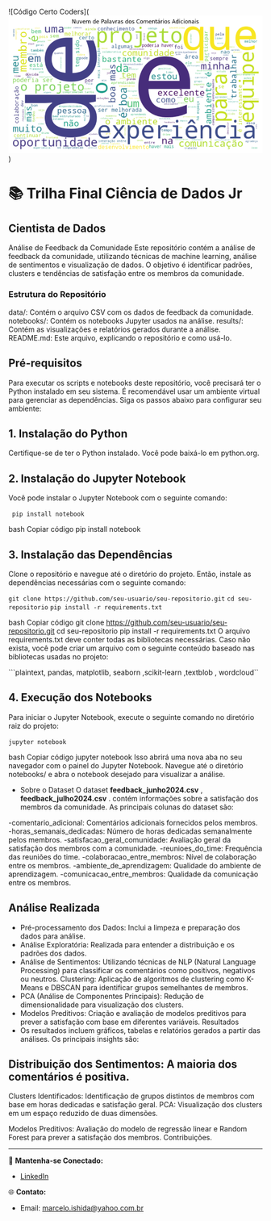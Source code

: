 ![Código Certo Coders](![alt text](image.png))

# 📚 Trilha Final Ciência de Dados Jr



## Cientista de Dados
Análise de Feedback da Comunidade
Este repositório contém a análise de feedback da comunidade, utilizando técnicas de machine learning, análise de sentimentos e visualização de dados. O objetivo é identificar padrões, clusters e tendências de satisfação entre os membros da comunidade.

### Estrutura do Repositório
data/: Contém o arquivo CSV com os dados de feedback da comunidade.
notebooks/: Contém os notebooks Jupyter usados na análise.
results/: Contém as visualizações e relatórios gerados durante a análise.
README.md: Este arquivo, explicando o repositório e como usá-lo.

## Pré-requisitos
Para executar os scripts e notebooks deste repositório, você precisará ter o Python instalado em seu sistema. É recomendável usar um ambiente virtual para gerenciar as dependências. Siga os passos abaixo para configurar seu ambiente:

## 1. Instalação do Python
Certifique-se de ter o Python instalado. Você pode baixá-lo em python.org.


## 2. Instalação do Jupyter Notebook
Você pode instalar o Jupyter Notebook com o seguinte comando:

``` pip install notebook```

bash
Copiar código
pip install notebook

## 3. Instalação das Dependências
Clone o repositório e navegue até o diretório do projeto. Então, instale as dependências necessárias com o seguinte comando:

```git clone https://github.com/seu-usuario/seu-repositorio.git```
```cd seu-repositorio```
```pip install -r requirements.txt```

bash
Copiar código
git clone https://github.com/seu-usuario/seu-repositorio.git
cd seu-repositorio
pip install -r requirements.txt
O arquivo requirements.txt deve conter todas as bibliotecas necessárias. Caso não exista, você pode criar um arquivo com o seguinte conteúdo baseado nas bibliotecas usadas no projeto:

```plaintext, pandas, matplotlib, seaborn ,scikit-learn ,textblob , wordcloud``


## 4. Execução dos Notebooks
Para iniciar o Jupyter Notebook, execute o seguinte comando no diretório raiz do projeto:

```jupyter notebook```

bash
Copiar código
jupyter notebook
Isso abrirá uma nova aba no seu navegador com o painel do Jupyter Notebook. Navegue até o diretório notebooks/ e abra o notebook desejado para visualizar a análise.

- Sobre o Dataset
O dataset **feedback_junho2024.csv** , **feedback_julho2024.csv** .  contém informações sobre a satisfação dos membros da comunidade. As principais colunas do dataset são:

-comentario_adicional: Comentários adicionais fornecidos pelos membros.
-horas_semanais_dedicadas: Número de horas dedicadas semanalmente pelos membros.
-satisfacao_geral_comunidade: Avaliação geral da satisfação dos membros com a comunidade.
-reunioes_do_time: Frequência das reuniões do time.
-colaboracao_entre_membros: Nível de colaboração entre os membros.
-ambiente_de_aprendizagem: Qualidade do ambiente de aprendizagem.
-comunicacao_entre_membros: Qualidade da comunicação entre os membros.


## Análise Realizada
- Pré-processamento dos Dados: Inclui a limpeza e preparação dos dados para análise.
- Análise Exploratória: Realizada para entender a distribuição e os padrões dos dados.
- Análise de Sentimentos: Utilizando técnicas de NLP (Natural Language Processing) para classificar os comentários como positivos, negativos ou neutros.
Clustering: Aplicação de algoritmos de clustering como K-Means e DBSCAN para identificar grupos semelhantes de membros.
- PCA (Análise de Componentes Principais): Redução de dimensionalidade para visualização dos clusters.
- Modelos Preditivos: Criação e avaliação de modelos preditivos para prever a satisfação com base em diferentes variáveis.
Resultados
- Os resultados incluem gráficos, tabelas e relatórios gerados a partir das análises. Os principais insights são:

## Distribuição dos Sentimentos: A maioria dos comentários é positiva.
Clusters Identificados: Identificação de grupos distintos de membros com base em horas dedicadas e satisfação geral.
PCA: Visualização dos clusters em um espaço reduzido de duas dimensões.

Modelos Preditivos: Avaliação do modelo de regressão linear e Random Forest para prever a satisfação dos membros.
Contribuições. 

---

🔗 **Mantenha-se Conectado:**
  
- [LinkedIn](https://www.linkedin.com/in/marcelo-ishida-takeya-a8213897/)
  
🌐 **Contato:**

- Email: marcelo.ishida@yahoo.com.br
